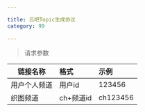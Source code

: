 ```yaml
---

title: 云吧Topic生成协议
category: 99

---
```


> 请求参数

|链接名称			|格式							|示例				
|-------------------|:------------------------------|:-------------------------------
|用户个人频道		|用户id							|123456		
|织图频道			|ch+频道id						|ch123456



